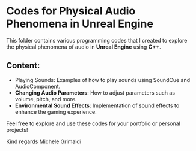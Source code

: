 # Codes for Physical Audio Phenomena in Unreal Engine

This folder contains various programming codes that I created to explore the physical phenomena of audio in **Unreal Engine** using **C++**.

## Content:
- Playing Sounds: Examples of how to play sounds using SoundCue and AudioComponent.
- **Changing Audio Parameters**: How to adjust parameters such as volume, pitch, and more.
- **Environmental Sound Effects**: Implementation of sound effects to enhance the gaming experience.

Feel free to explore and use these codes for your portfolio or personal projects!

Kind regards
Michele Grimaldi

